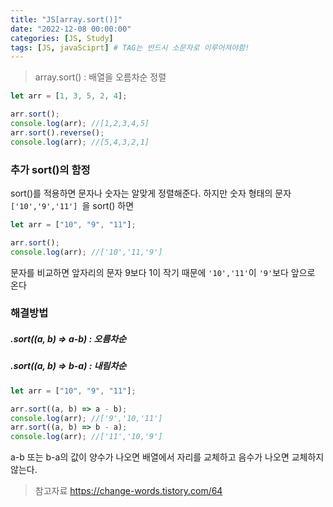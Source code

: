 ```yaml
---
title: "JS[array.sort()]"
date: "2022-12-08 00:00:00"
categories: [JS, Study]
tags: [JS, javaSciprt] # TAG는 반드시 소문자로 이루어져야함!
---
```


> array.sort() : 배열을 오름차순 정렬

```javascript
let arr = [1, 3, 5, 2, 4];

arr.sort();
console.log(arr); //[1,2,3,4,5]
arr.sort().reverse();
console.log(arr); //[5,4,3,2,1]
```

### 추가 sort()의 함정

sort()를 적용하면 문자나 숫자는 알맞게 정렬해준다. 하지만 숫자 형태의 문자 `['10','9','11'] `을 sort() 하면

```javascript
let arr = ["10", "9", "11"];

arr.sort();
console.log(arr); //['10','11,'9']
```

문자를 비교하면 앞자리의 문자 9보다 1이 작기 때문에 `'10','11'`이 `'9'`보다 앞으로 온다

### 해결방법

##### .sort((a, b) => a-b) : 오름차순

##### .sort((a, b) => b-a) : 내림차순

```javascript
let arr = ["10", "9", "11"];

arr.sort((a, b) => a - b);
console.log(arr); //['9','10,'11']
arr.sort((a, b) => b - a);
console.log(arr); //['11','10,'9']
```

a-b 또는 b-a의 값이 양수가 나오면 배열에서 자리를 교체하고 음수가 나오면 교체하지 않는다.

> 참고자료
> https://change-words.tistory.com/64
